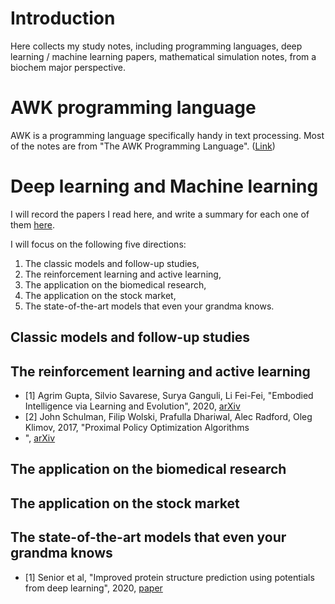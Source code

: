 # Introduction
Here collects my study notes, including programming languages, deep learning / machine learning papers, mathematical simulation notes, from a biochem major perspective.

# AWK programming language
AWK is a programming language specifically handy in text processing. Most of the notes are from "The AWK Programming Language". ([Link](https://hackmd.io/@DBUyNCQ1Q1S3ECugt2X6HQ/HJqLz_L-O))

# Deep learning and Machine learning
I will record the papers I read here, and write a summary for each one of them [here](https://hackmd.io/@DBUyNCQ1Q1S3ECugt2X6HQ/HyIt069pU).

I will focus on the following five directions:

1. The classic models and follow-up studies,
2. The reinforcement learning and active learning,
2. The application on the biomedical research,
3. The application on the stock market,
4. The state-of-the-art models that even your grandma knows.

## Classic models and follow-up studies

## The reinforcement learning and active learning
- [1] Agrim Gupta, Silvio Savarese, Surya Ganguli, Li Fei-Fei, "Embodied Intelligence via Learning and Evolution", 2020, [arXiv](https://arxiv.org/abs/2102.02202)
- [2] John Schulman, Filip Wolski, Prafulla Dhariwal, Alec Radford, Oleg Klimov, 2017, "Proximal Policy Optimization Algorithms
- ", [arXiv](https://arxiv.org/abs/1707.06347)

## The application on the biomedical research

## The application on the stock market

## The state-of-the-art models that even your grandma knows
- [1] Senior et al, "Improved protein structure prediction using potentials from deep learning", 2020, [paper](https://www.nature.com/articles/s41586-019-1923-7)
